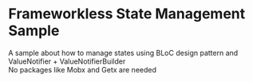 # Frameworkless State Management Sample

A sample about how to manage states using BLoC design pattern and ValueNotifier + ValueNotifierBuilder<br />
No packages like Mobx and Getx are needed
